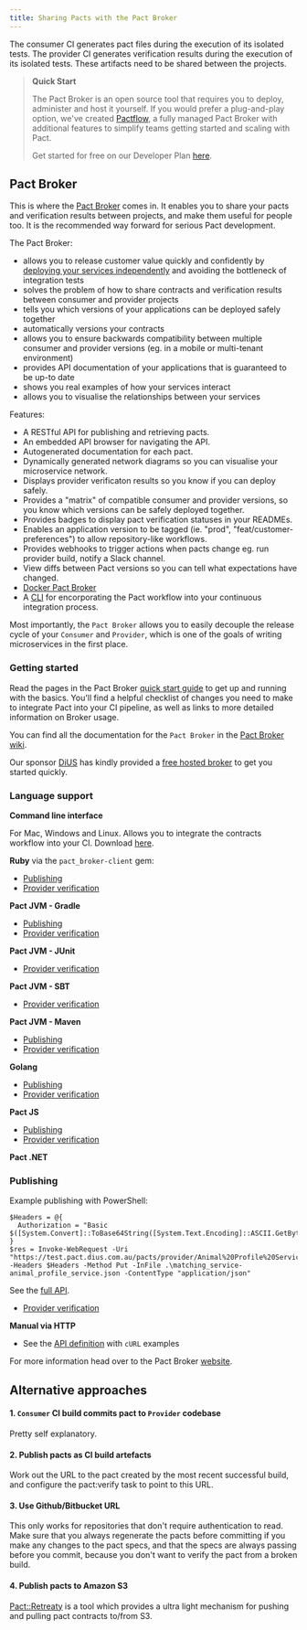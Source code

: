 ```yaml
---
title: Sharing Pacts with the Pact Broker
---
```


The consumer CI generates pact files during the execution of its isolated tests. The provider CI generates verification results during the execution of its isolated tests. These artifacts need to be shared between the projects.

> **Quick Start**
>
> The Pact Broker is an open source tool that requires you to deploy, administer and host it yourself. If you would prefer a plug-and-play option, we've created [Pactflow](https://pactflow.io/?utm_source=ossdocs&utm_campaign=sharing_pacts), a fully managed Pact Broker with additional features to simplify teams getting started and scaling with Pact.
>
> Get started for free on our Developer Plan [here](https://pactflow.io/pricing/?utm_source=&utm_campaign=sharing_pacts_dev_plan).

## Pact Broker

This is where the [Pact Broker](https://github.com/pact-foundation/pact_broker) comes in. It enables you to share your pacts and verification results between projects, and make them useful for people too. It is the recommended way forward for serious Pact development.

The Pact Broker:

* allows you to release customer value quickly and confidently by [deploying your services independently](http://techblog.realestate.com.au/enter-the-pact-matrix-or-how-to-decouple-the-release-cycles-of-your-microservices/) and avoiding the bottleneck of integration tests
* solves the problem of how to share contracts and verification results between consumer and provider projects
* tells you which versions of your applications can be deployed safely together
* automatically versions your contracts
* allows you to ensure backwards compatibility between multiple consumer and provider versions \(eg. in a mobile or multi-tenant environment\)
* provides API documentation of your applications that is guaranteed to be up-to date
* shows you real examples of how your services interact
* allows you to visualise the relationships between your services

Features:

* A RESTful API for publishing and retrieving pacts.
* An embedded API browser for navigating the API.
* Autogenerated documentation for each pact.
* Dynamically generated network diagrams so you can visualise your microservice network.
* Displays provider verificaton results so you know if you can deploy safely.
* Provides a "matrix" of compatible consumer and provider versions, so you know which versions can be safely deployed together.
* Provides badges to display pact verification statuses in your READMEs.
* Enables an application version to be tagged \(ie. "prod", "feat/customer-preferences"\) to allow repository-like workflows.
* Provides webhooks to trigger actions when pacts change eg. run provider build, notify a Slack channel.
* View diffs between Pact versions so you can tell what expectations have changed.
* [Docker Pact Broker](https://hub.docker.com/r/pactfoundation/pact-broker)
* A [CLI](https://github.com/pact-foundation/pact-ruby-standalone/releases) for encorporating the Pact workflow into your continuous integration process.

Most importantly, the `Pact Broker` allows you to easily decouple the release cycle of your `Consumer` and `Provider`, which is one of the goals of writing microservices in the first place.

### Getting started

Read the pages in the Pact Broker [quick start guide](./) to get up and running with the basics. You'll find a helpful checklist of changes you need to make to integrate Pact into your CI pipeline, as well as links to more detailed information on Broker usage.

You can find all the documentation for the `Pact Broker` in the [Pact Broker wiki](../pact_broker/).

Our sponsor [DiUS](https://www.dius.com.au) has kindly provided a [free hosted broker](https://pact.dius.com.au) to get you started quickly.

### Language support

**Command line interface**

For Mac, Windows and Linux. Allows you to integrate the contracts workflow into your CI. Download [here](https://github.com/pact-foundation/pact_broker-client).

**Ruby** via the `pact_broker-client` gem:

* [Publishing](https://github.com/pact-foundation/pact_broker-client#consumer)
* [Provider verification](https://github.com/pact-foundation/pact_broker-client#provider)

**Pact JVM - Gradle**

* [Publishing ](https://github.com/DiUS/pact-jvm/tree/master/provider/pact-jvm-provider-gradle#publishing-pact-files-to-a-pact-broker)
* [Provider verification](https://github.com/DiUS/pact-jvm/tree/master/provider/pact-jvm-provider-gradle#verifying-pact-files-from-a-pact-broker)

**Pact JVM - JUnit**

* [Provider verification](https://github.com/DiUS/pact-jvm/tree/master/provider/pact-jvm-provider-junit#download-pacts-from-a-pact-broker)

**Pact JVM - SBT**

* [Provider verification](https://github.com/DiUS/pact-jvm/tree/master/provider/pact-jvm-provider-sbt#verifying-pact-files-from-a-pact-broker)

**Pact JVM - Maven**

* [Publishing](https://github.com/DiUS/pact-jvm/tree/master/provider/pact-jvm-provider-maven#publishing-pact-files-to-a-pact-broker)
* [Provider verification](https://github.com/DiUS/pact-jvm/tree/master/provider/pact-jvm-provider-maven#verifying-pact-files-from-a-pact-broker)

**Golang**

* [Publishing](https://github.com/pact-foundation/pact-go/#publishing-pacts-to-a-broker-and-tagging-pacts)
* [Provider verification](https://github.com/pact-foundation/pact-go/#provider)

**Pact JS**

* [Publishing](https://github.com/pact-foundation/pact-js/#publishing-pacts-to-a-broker)
* [Provider verification](https://github.com/pact-foundation/pact-js/#provider-api-testing)

**Pact .NET**

### Publishing

Example publishing with PowerShell:

```text
$Headers = @{
  Authorization = "Basic $([System.Convert]::ToBase64String([System.Text.Encoding]::ASCII.GetBytes("dXfltyFMgNOFZAxr8io9wJ37iUpY42M:O5AIZWxelWbLvqMd8PkAVycBJh2Psyg1")))"
}
$res = Invoke-WebRequest -Uri "https://test.pact.dius.com.au/pacts/provider/Animal%20Profile%20Service/consumer/Matching%20Service/version/1.0.0" -Headers $Headers -Method Put -InFile .\matching_service-animal_profile_service.json -ContentType "application/json"
```

See the [full API](../pact_broker/publishing_and_retrieving_pacts.md).

* [Provider verification](https://github.com/SEEK-Jobs/pact-net#service-provider)

**Manual via HTTP**

* See the [API definition](../pact_broker/publishing_and_retrieving_pacts.md) with `cURL` examples

For more information head over to the Pact Broker [website](https://github.com/pact-foundation/pact_broker).

## Alternative approaches

#### 1. `Consumer` CI build commits pact to `Provider` codebase

Pretty self explanatory.

#### 2. Publish pacts as CI build artefacts

Work out the URL to the pact created by the most recent successful build, and configure the pact:verify task to point to this URL.

#### 3. Use Github/Bitbucket URL

This only works for repositories that don't require authentication to read. Make sure that you always regenerate the pacts before committing if you make any changes to the pact specs, and that the specs are always passing before you commit, because you don't want to verify the pact from a broken build.

#### 4. Publish pacts to Amazon S3

[Pact::Retreaty](https://github.com/fairfaxmedia/pact-retreaty) is a tool which provides a ultra light mechanism for pushing and pulling pact contracts to/from S3.

